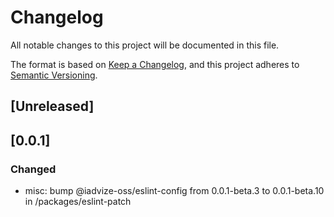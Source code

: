 # Changelog

All notable changes to this project will be documented in this file.

The format is based on [Keep a Changelog](https://keepachangelog.com/en/1.0.0/),
and this project adheres to [Semantic Versioning](https://semver.org/spec/v2.0.0.html).

## [Unreleased]

## [0.0.1]

### Changed

-   misc: bump @iadvize-oss/eslint-config from 0.0.1-beta.3 to 0.0.1-beta.10 in /packages/eslint-patch
